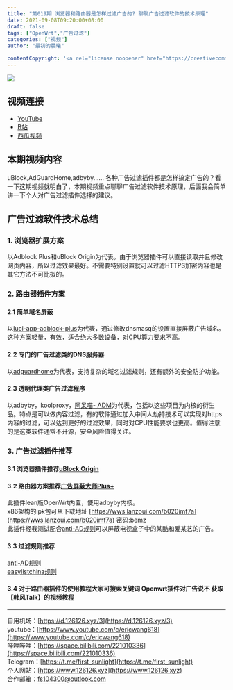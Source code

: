 ```yaml
---
title: "第019期 浏览器和路由器是怎样过滤广告的? 聊聊广告过滤软件的技术原理"
date: 2021-09-08T09:20:00+08:00
draft: false
tags: ["OpenWrt","广告过滤"]
categories: ["视频"]
author: "最初的晨曦"

contentCopyright: '<a rel="license noopener" href="https://creativecommons.org/licenses/by-nc-sa/4.0/deed.zh" target="_blank">本文章采用 CC BY-NC-SA 4.0 许可协议</a>'
---
```


![](../../images/019/0.jpg)
	
## 视频连接
- [YouTube](https://www.youtube.com/watch?v=qocUaifDF-A)
- [B站](https://www.bilibili.com/video/BV1i34y1Q76R/)
- [西瓜视频](https://www.ixigua.com/7005734596364993060)

## 本期视频内容

uBlock,AdGuardHome,adbyby......
各种广告过滤插件都是怎样搞定广告的？看一下这期视频就明白了，本期视频重点聊聊广告过滤软件技术原理，后面我会简单讲一下个人对广告过滤插件选择的建议。

## 广告过滤软件技术总结

### 1. 浏览器扩展方案

以Adblock Plus和uBlock Origin为代表。由于浏览器插件可以直接读取并且修改网页内容，所以过滤效果最好。不需要特别设置就可以过滤HTTPS加密内容也是其它方法不可比拟的。

### 2. 路由器插件方案

#### 2.1 简单域名屏蔽

以[luci-app-adblock-plus](https://github.com/small-5/luci-app-adblock-plus)为代表，通过修改dnsmasq的设置直接屏蔽广告域名。这种方案轻量，有效，适合绝大多数设备，对CPU算力要求不高。

#### 2.2 专门的广告过滤类的DNS服务器

以[adguardhome](https://adguard.com/zh_cn/adguard-home/overview.html)为代表，支持复杂的域名过滤规则，还有额外的安全防护功能。

#### 2.3 透明代理类广告过滤程序

以adbyby，koolproxy，[阿呆喵- ADM](http://www.admflt.com/)为代表，包括以这些项目为内核的衍生品。特点是可以做内容过滤，有的软件通过加入中间人劫持技术可以实现对https内容的过滤，可以达到更好的过滤效果，同时对CPU性能要求也更高。值得注意的是这类软件通常不开源，安全风险值得关注。

### 3. 广告过滤插件推荐

#### 3.1 浏览器插件推荐[uBlock Origin](https://chrome.google.com/webstore/detail/ublock-origin/cjpalhdlnbpafiamejdnhcphjbkeiagm?hl=cn)

#### 3.2 路由器方案推荐[广告屏蔽大师Plus+](https://github.com/coolsnowwolf/lede/tree/master/package/lean/luci-app-adbyby-plus)

此插件lean版OpenWrt内置，使用adbyby内核。  
x86架构的ipk包可从下载地址 [https://wws.lanzoui.com/b020imf7a](https://wws.lanzoui.com/b020imf7a) 密码:bemz  
此插件经我测试配合[anti-AD规则](https://github.com/privacy-protection-tools/anti-AD)可以屏蔽电视盒子中的某酷和爱某艺的广告。

#### 3.3 过滤规则推荐
[anti-AD规则](https://anti-ad.net/easylist.txt)  
[easylistchina规则](https://easylist-downloads.adblockplus.org/easylistchina+easylist.txt)


#### 3.4 对于路由器插件的使用教程大家可搜索关键词 **Openwrt插件对广告说不** 获取【韩风Talk】的视频教程

---

自用机场：[https://d.126126.xyz/3](https://d.126126.xyz/3)  
youtube：[https://www.youtube.com/c/ericwang618](https://www.youtube.com/c/ericwang618)  
哔哩哔哩：[https://space.bilibili.com/221010336](https://space.bilibili.com/221010336)  
Telegram：[https://t.me/first_sunlight](https://t.me/first_sunlight)  
个人网站：[https://www.126126.xyz](https://www.126126.xyz)  
合作邮箱：fs104300@outlook.com